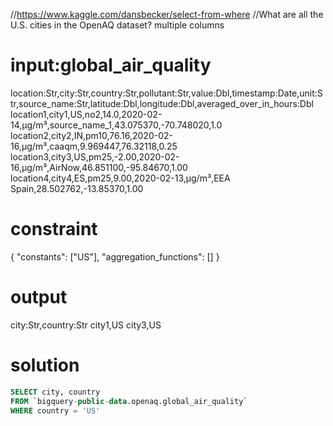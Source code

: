 //https://www.kaggle.com/dansbecker/select-from-where
//What are all the U.S. cities in the OpenAQ dataset? multiple columns

# input:global_air_quality

location:Str,city:Str,country:Str,pollutant:Str,value:Dbl,timestamp:Date,unit:Str,source_name:Str,latitude:Dbl,longitude:Dbl,averaged_over_in_hours:Dbl
location1,city1,US,no2,14.0,2020-02-14,µg/m³,source_name_1,43.075370,-70.748020,1.0
location2,city2,IN,pm10,76.16,2020-02-16,µg/m³,caaqm,9.969447,76.32118,0.25
location3,city3,US,pm25,-2.00,2020-02-16,µg/m³,AirNow,46.851100,-95.84670,1.00
location4,city4,ES,pm25,9.00,2020-02-13,µg/m³,EEA Spain,28.502762,-13.85370,1.00

# constraint

{
  "constants": ["US"],
  "aggregation_functions": []
}

# output

city:Str,country:Str
city1,US
city3,US

# solution

```sql
SELECT city, country
FROM `bigquery-public-data.openaq.global_air_quality`
WHERE country = 'US'
```
